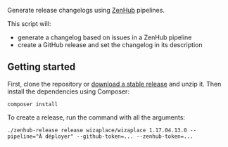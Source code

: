 Generate release changelogs using [ZenHub](https://www.zenhub.com/) pipelines.

This script will:

- generate a changelog based on issues in a ZenHub pipeline
- create a GitHub release and set the changelog in its description

## Getting started

First, clone the repository or [download a stable release](https://github.com/wizaplace/zenhub-release/releases) and unzip it. Then install the dependencies using Composer:

```
composer install
```

To create a release, run the command with all the arguments:

```
./zenhub-release release wizaplace/wizaplace 1.17.04.13.0 --pipeline="À déployer" --github-token=... --zenhub-token=...
```
